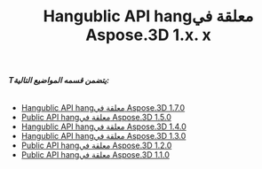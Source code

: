 ﻿---
title: Hangublic API hangمعلقة في Aspose.3D 1.x. x
type: docs
weight: 40
url: /ar/net/public-api-changes-in-aspose-3d-1-x-x/
---
###### **Tيتضمن قسمه المواضيع التالية:**
- [Hangublic API hangمعلقة في Aspose.3D 1.7.0](/3d/ar/net/public-api-changes-in-aspose-3d-1-7-0-html/)
- [Public API hangمعلقة في Aspose.3D 1.5.0](/3d/ar/net/public-api-changes-in-aspose-3d-1-5-0-html/)
- [Hangublic API hangمعلقة في Aspose.3D 1.4.0](/3d/ar/net/public-api-changes-in-aspose-3d-1-4-0-html/)
- [Hangublic API hangمعلقة في Aspose.3D 1.3.0](/3d/ar/net/public-api-changes-in-aspose-3d-1-3-0-html/)
- [Public API hangمعلقة في Aspose.3D 1.2.0](/3d/ar/net/public-api-changes-in-aspose-3d-1-2-0-html/)
- [Public API hangمعلقة في Aspose.3D 1.1.0](/3d/ar/net/public-api-changes-in-aspose-3d-1-1-0-html/)

